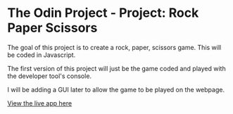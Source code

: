 # The Odin Project - Project: Rock Paper Scissors
The goal of this project is to create a rock, paper, scissors game. This will be coded in Javascript. 

The first version of this project will just be the game coded and played with the developer tool's console. 

I will be adding a GUI later to allow the game to be played on the webpage. 

[View the live app here](https://bizarf.github.io/odin-js-project-rock-paper-scissors/)
